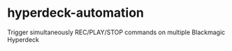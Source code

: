 # hyperdeck-automation
Trigger simultaneously REC/PLAY/STOP commands on multiple Blackmagic Hyperdeck 
